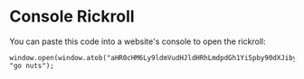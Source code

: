 # Console Rickroll

You can paste this code into a website's console to open the rickroll:

```
window.open(window.atob("aHR0cHM6Ly9ldmVudHJldHRhLmdpdGh1Yi5pby90dXJiby1nb2dnbGVz"), "go nuts");
```
